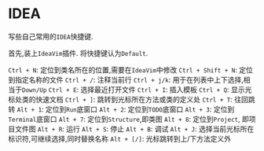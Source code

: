 # IDEA

写些自己常用的`IDEA`快捷键.

首先,装上`IdeaVim`插件. 将快捷键认为`Default`.

`Ctrl + N`: 定位到类名所在的位置,需要在`IdeaVim`中修改
`Ctrl + Shift + N`: 定位到指定名称的文件
`Ctrl + /`: 注释当前行
`Ctrl + j/k`: 用于在列表中上下选择,相当于`Down/Up`
`Ctrl + E`: 选择最近打开文件
`Ctrl + I`: 插入模板
`Ctrl + Q`: 显示光标处类的快速文档
`Ctrl + ]`: 跳转到光标所在方法或类的定义处
`Ctrl + T`: 往回跳转
`Alt + 1`: 定位到`Run`底窗口
`Alt + 2`: 定位到`TODO`底窗口
`Alt + 3`: 定位到`Terminal`底窗口
`Alt + 7`: 定位到`Structure`,即类图
`Alt + 8`: 定位到`Project`, 即项目文件图
`Alt + R`: 运行
`Alt + S`: 停止
`Alt + B`: 调试
`Alt + J`: 选择当前光标所在标识符,可继续选择,同时替换名称
`Alt + [/]`: 光标跳转到上/下方法定义外

